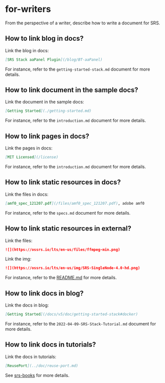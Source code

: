 # for-writers

From the perspective of a writer, describe how to write a document for SRS.

## How to link blog in docs?

Link the blog in docs:

```markdown
[SRS Stack aaPanel Plugin](/blog/BT-aaPanel)
```

For instance, refer to the `getting-started-stack.md` document for more details.

## How to link document in the sample docs?

Link the document in the sample docs:

```markdown
[Getting Started](./getting-started.md)
```

For instance, refer to the `introduction.md` document for more details.

## How to link pages in docs?

Link the pages in docs:

```markdown
[MIT Licensed](/license)
```

For instance, refer to the `introduction.md` document for more details.

## How to link static resources in docs?

Link the files in docs:

```markdown
[amf0_spec_121207.pdf](/files/amf0_spec_121207.pdf), adobe amf0
```

For instance, refer to the `specs.md` document for more details.

## How to link static resources in external?

Link the files:

```markdown
![](https://ossrs.io/lts/en-us/files/ffmpeg-min.png)
```

Link the img:

```markdown
![](https://ossrs.io/lts/en-us/img/SRS-SingleNode-4.0-hd.png)
```

For instance, refer to the [README.md](https://github.com/ossrs/srs-stack/blob/main/README.md) for more details.

## How to link docs in blog?

Link the docs in blog:

```markdown
[Getting Started](/docs/v5/doc/getting-started-stack#docker)
```

For instance, refer to the `2022-04-09-SRS-Stack-Tutorial.md` document for more details.

## How to link docs in tutorials?

Link the docs in tutorials:

```markdown
[ReusePort](../doc/reuse-port.md)
```

See [srs-books](/docs/v6/tutorial/srs-books) for more details.
